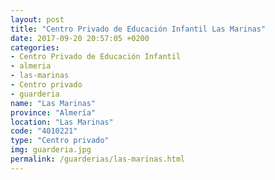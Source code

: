```yaml
---
layout: post
title: "Centro Privado de Educación Infantil Las Marinas"
date: 2017-09-20 20:57:05 +0200
categories:
- Centro Privado de Educación Infantil
- almeria
- las-marinas
- Centro privado
- guarderia
name: "Las Marinas"
province: "Almería"
location: "Las Marinas"
code: "4010221"
type: "Centro privado"
img: guarderia.jpg
permalink: /guarderias/las-marinas.html
---
```

